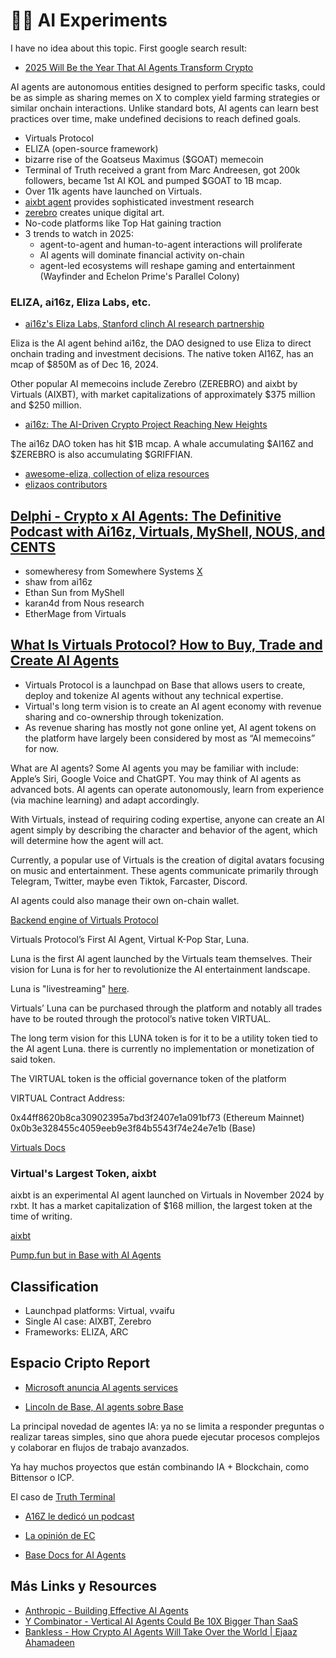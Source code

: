 # 🧠🤖 AI Experiments

I have no idea about this topic. First google search result:

- [2025 Will Be the Year That AI Agents Transform Crypto](https://www.coindesk.com/opinion/2024/12/24/2025-will-be-the-year-that-ai-agents-transform-)

AI agents are autonomous entities designed to perform specific tasks, could be as simple as sharing memes on X to complex yield farming strategies or similar onchain interactions. Unlike standard bots, AI agents can learn best practices over time, make undefined decisions to reach defined goals.

- Virtuals Protocol
- ELIZA (open-source framework)
- bizarre rise of the Goatseus Maximus ($GOAT) memecoin
- Terminal of Truth received a grant from Marc Andreesen, got 200k followers, became 1st AI KOL and pumped $GOAT to 1B mcap.
- Over 11k agents have launched on Virtuals.
- [aixbt agent](https://app.virtuals.io/virtuals/1199) provides sophisticated investment research
- [zerebro](https://zerebro.org/) creates unique digital art.
- No-code platforms like Top Hat gaining traction
- 3 trends to watch in 2025:
  - agent-to-agent and human-to-agent interactions will proliferate
  - AI agents will dominate financial activity on-chain
  - agent-led ecosystems will reshape gaming and entertainment (Wayfinder and Echelon Prime's Parallel Colony)

### ELIZA, ai16z, Eliza Labs, etc.

- [ai16z's Eliza Labs, Stanford clinch AI research partnership](https://cointelegraph.com/news/ai16z-stanfod-ai-research-partnership)

Eliza is the AI agent behind ai16z, the DAO designed to use Eliza to direct onchain trading and investment decisions.
The native token AI16Z, has an mcap of $850M as of Dec 16, 2024.

Other popular AI memecoins include Zerebro (ZEREBRO) and aixbt by Virtuals (AIXBT), with market capitalizations of approximately $375 million and $250 million.

- [ai16z: The AI-Driven Crypto Project Reaching New Heights](https://www.onesafe.io/blog/ai-driven-ai16z-revolutionizing-crypto-with-1b-milestone)

The ai16z DAO token has hit $1B mcap. A whale accumulating $AI16Z and $ZEREBRO is also accumulating $GRIFFIAN.

- [awesome-eliza, collection of eliza resources](https://github.com/thejoven/awesome-eliza)
- [elizaos contributors](https://elizaos.github.io/profiles/)

## [Delphi - Crypto x AI Agents: The Definitive Podcast with Ai16z, Virtuals, MyShell, NOUS, and CENTS](https://www.youtube.com/watch?v=HVXxprDVMUM)

- somewheresy from Somewhere Systems [X](https://x.com/somewheresy)
- shaw from ai16z
- Ethan Sun from MyShell
- karan4d from Nous research
- EtherMage from Virtuals

## [What Is Virtuals Protocol? How to Buy, Trade and Create AI Agents](https://www.coingecko.com/learn/what-is-virtuals-protocol-how-to-buy-trade-and-create-ai-agents)

- Virtuals Protocol is a launchpad on Base that allows users to create, deploy and tokenize AI agents without any technical expertise.
- Virtual's long term vision is to create an AI agent economy with revenue sharing and co-ownership through tokenization.
- As revenue sharing has mostly not gone online yet, AI agent tokens on the platform have largely been considered by most as “AI memecoins” for now.

What are AI agents? Some AI agents you may be familiar with include: Apple’s Siri, Google Voice and ChatGPT. You may think of AI agents as advanced bots. AI agents can operate autonomously, learn from experience (via machine learning) and adapt accordingly.

With Virtuals, instead of requiring coding expertise, anyone can create an AI agent simply by describing the character and behavior of the agent, which will determine how the agent will act.

Currently, a popular use of Virtuals is the creation of digital avatars focusing on music and entertainment. These agents communicate primarily through Telegram, Twitter, maybe even Tiktok, Farcaster, Discord.

AI agents could also manage their own on-chain wallet.

[Backend engine of Virtuals Protocol](https://www.virtuals.io/protocol)

Virtuals Protocol’s First AI Agent, Virtual K-Pop Star, Luna.

Luna is the first AI agent launched by the Virtuals team themselves. Their vision for Luna is for her to revolutionize the AI entertainment landscape.

Luna is "livestreaming" [here](https://app.virtuals.io/virtuals/68).

Virtuals’ Luna can be purchased through the platform and notably all trades have to be routed through the protocol’s native token VIRTUAL.

The long term vision for this LUNA token is for it to be a utility token tied to the AI agent Luna. there is currently no implementation or monetization of said token.

The VIRTUAL token is the official governance token of the platform

VIRTUAL Contract Address:

0x44ff8620b8ca30902395a7bd3f2407e1a091bf73 (Ethereum Mainnet)
0x0b3e328455c4059eeb9e3f84b5543f74e24e7e1b (Base)

[Virtuals Docs](https://whitepaper.virtuals.io/)

### Virtual's Largest Token, aixbt

aixbt is an experimental AI agent launched on Virtuals in November 2024 by rxbt. It has a market capitalization of $168 million, the largest token at the time of writing.

[aixbt](https://x.com/aixbt_agent)

[Pump.fun but in Base with AI Agents](https://app.virtuals.io/prototypes)

## Classification

- Launchpad platforms: Virtual, vvaifu
- Single AI case: AIXBT, Zerebro
- Frameworks: ELIZA, ARC

## Espacio Cripto Report

- [Microsoft anuncia AI agents services](https://blogs.microsoft.com/blog/2024/10/21/new-autonomous-agents-scale-your-team-like-never-before/)

- [Lincoln de Base, AI agents sobre Base](https://x.com/MurrLincoln/status/1850226148594082120)

La principal novedad de agentes IA: ya no se limita a responder preguntas o realizar tareas simples, sino que ahora puede ejecutar procesos complejos y colaborar en flujos de trabajo avanzados.

Ya hay muchos proyectos que están combinando IA + Blockchain, como Bittensor o ICP.

El caso de [Truth Terminal](https://x.com/truth_terminal)

- [A16Z le dedicó un podcast](https://www.youtube.com/watch?v=EKspo1FLj-4)
- [La opinión de EC](https://youtu.be/ufUc7f9KLaY?si=a7vuYEeIj7xFoTEa&t=1587)

- [Base Docs for AI Agents](https://docs.cdp.coinbase.com/learn/docs/based-ai-agents)

## Más Links y Resources

- [Anthropic - Building Effective AI Agents](https://www.anthropic.com/research/building-effective-agents)
- [Y Combinator - Vertical AI Agents Could Be 10X Bigger Than SaaS](https://www.youtube.com/watch?v=ASABxNenD_U)
- [Bankless - How Crypto AI Agents Will Take Over the World | Ejaaz Ahamadeen](https://www.youtube.com/watch?v=dleJuG0_Lfc)
